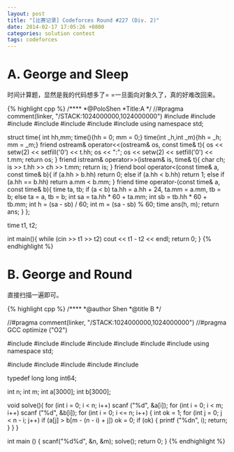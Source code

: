 ```yaml
---
layout: post
title: "[比赛记录] Codeforces Round #227 (Div. 2)"
date: 2014-02-17 17:05:26 +0800
categories: solution contest
tags: codeforces
---
```

# A. George and Sleep

时间计算题，显然是我的代码想多了= =一旦面向对象久了，真的好难改回来。

{% highlight cpp %}
/****
    *@PoloShen
    *Title:A
    */
//#pragma comment(linker, "/STACK:1024000000,1024000000")
#include <iostream>
#include <algorithm>
#include <cstdio>
#include <iomanip>
#include <string>
#include <cstring>
#include <cmath>
using namespace std;

struct time{
    int hh,mm;
    time(){hh = 0; mm = 0;}
    time(int _h,int _m){hh = _h; mm = _m;}
    friend ostream& operator<<(ostream& os, const time& t){
        os << setw(2) << setfill('0') << t.hh;
        os << ":";
        os << setw(2) << setfill('0') << t.mm;
        return os;
    }
    friend istream& operator>>(istream& is, time& t){
        char ch;
        is >> t.hh >> ch >> t.mm;
        return is;
    }
    friend bool operator<(const time& a, const time& b){
        if (a.hh > b.hh) return 0;
        else if (a.hh < b.hh) return 1;
        else if (a.hh == b.hh) return a.mm < b.mm;
    }
    friend time operator-(const time& a, const time& b){
        time ta, tb;
        if (a < b) ta.hh = a.hh + 24, ta.mm = a.mm, tb = b;
        else ta = a, tb = b;
        int sa = ta.hh * 60 + ta.mm;
        int sb = tb.hh * 60 + tb.mm;
        int h = (sa - sb) / 60;
        int m = (sa - sb) % 60;
        time ans(h, m);
        return ans;
    }
};

time t1, t2;

int main(){
    while (cin >> t1 >> t2)
        cout << t1 - t2 << endl;
    return 0;
}
{% endhighlight %}

# B. George and Round

直接扫描一遍即可。

{% highlight cpp %}
/****
    *@author    Shen
    *@title     B
    */

//#pragma comment(linker, "/STACK:1024000000,1024000000")
//#pragma GCC optimize ("O2")

#include <iostream>
#include <iomanip>
#include <cstdio>
#include <string>
#include <cstring>
#include <cmath>
#include <algorithm>
using namespace std;

#include <vector>
#include <list>
#include <stack>
#include <deque>
#include <queue>

typedef long long int64;

int n;
int m;
int a[3000];
int b[3000];

void solve(){
    for (int i = 0; i < n; i++) scanf ("%d", &a[i]);
    for (int i = 0; i < m; i++) scanf ("%d", &b[i]);
    for (int i = 0; i <= n; i++) {
        int ok = 1;
        for (int j = 0; j < n - i; j++)
            if (a[j] > b[m - (n - i) + j])
                ok = 0;
        if (ok) {
            printf ("%dn", i);
            return;
        }
    }
}

int main () {
    scanf("%d%d", &n, &m);
    solve();
    return 0;
}
{% endhighlight %}
